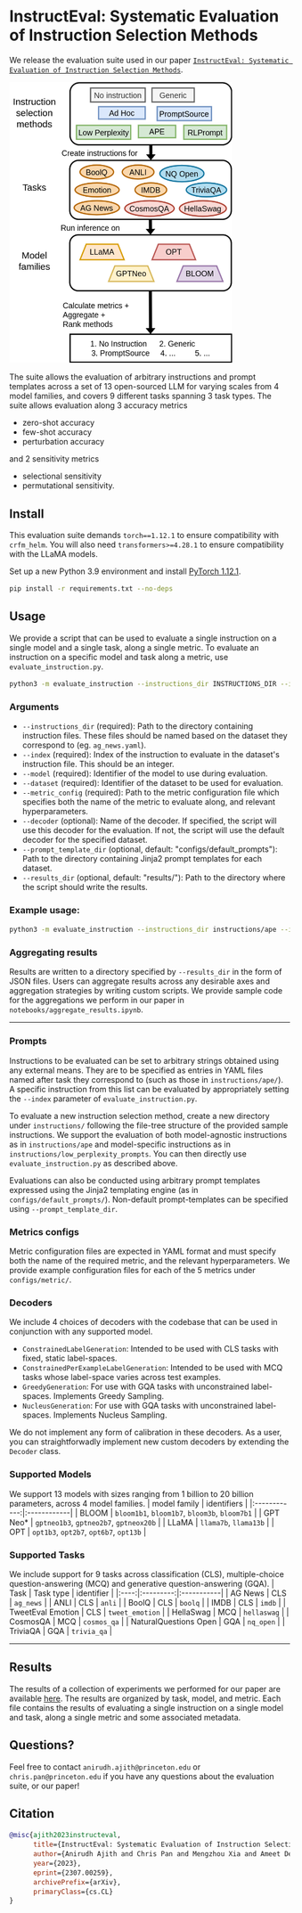 # InstructEval: Systematic Evaluation of Instruction Selection Methods

We release the evaluation suite used in our paper [`InstructEval: Systematic Evaluation of Instruction Selection Methods`](https://arxiv.org/abs/2307.00259). 

<img src="assets/figure.png" alt="schematic diagram" width="400px"/>

<br>

The suite allows the evaluation of arbitrary instructions and prompt templates across a set of 13 open-sourced LLM for varying scales from 4 model families, and covers 9 different tasks spanning 3 task types. The suite allows evaluation along 3 accuracy metrics 
* zero-shot accuracy
* few-shot accuracy 
* perturbation accuracy 

and 2 sensitivity metrics 
* selectional sensitivity 
* permutational sensitivity.
## Install
This evaluation suite demands `torch==1.12.1` to ensure compatibility with `crfm_helm`. You will also need `transformers>=4.28.1` to ensure compatibility with the LLaMA models.

Set up a new Python 3.9 environment and install [PyTorch 1.12.1](https://pytorch.org/get-started/previous-versions/#v1121).
```bash
pip install -r requirements.txt --no-deps
```

## Usage
We provide a script that can be used to evaluate a single instruction on a single model and a single task, along a single metric. 
 To evaluate an instruction on a specific model and task along a metric, use `evaluate_instruction.py`.
```bash
python3 -m evaluate_instruction --instructions_dir INSTRUCTIONS_DIR --index INDEX --model MODEL --dataset DATASET --metric_config METRIC_CONFIG [--decoder DECODER] [--prompt_template_dir PROMPT_TEMPLATE_DIR] [--results_dir RESULTS_DIR]
```

### Arguments

* `--instructions_dir` (required): Path to the directory containing instruction files. These files should be named based on the dataset they correspond to (eg. `ag_news.yaml`).
* `--index` (required): Index of the instruction to evaluate in the dataset's instruction file. This should be an integer.
* `--model` (required): Identifier of the model to use during evaluation.
* `--dataset` (required): Identifier of the dataset to be used for evaluation.
* `--metric_config` (required): Path to the metric configuration file which specifies both the name of the metric to evaluate along, and relevant hyperparameters.
* `--decoder` (optional): Name of the decoder. If specified, the script will use this decoder for the evaluation. If not, the script will use the default decoder for the specified dataset.
* `--prompt_template_dir` (optional, default: "configs/default_prompts"): Path to the directory containing Jinja2 prompt templates for each dataset.
* `--results_dir` (optional, default: "results/"): Path to the directory where the script should write the results.

### Example usage:
```bash
python3 -m evaluate_instruction --instructions_dir instructions/ape --index 2 --model opt13b --dataset cosmos_qa --metric_config configs/metric/perturbational_accuracy_defaults.yaml
```
### Aggregating results
Results are written to a directory specified by `--results_dir` in the form of JSON files. Users can aggregate results across any desirable axes and aggregation strategies by writing custom scripts. We provide sample code for the aggregations we perform in our paper in `notebooks/aggregate_results.ipynb`. 

-------
### Prompts
Instructions to be evaluated can be set to arbitrary strings obtained using any external means. They are to be specified as entries in YAML files named after task they correspond to (such as those in `instructions/ape/`). A specific instruction from this list can be evaluated by appropriately setting the `--index` parameter of `evaluate_instruction.py`.

To evaluate a new instruction selection method, create a new directory under `instructions/` following the file-tree structure of the provided sample instructions. We support the evaluation of both model-agnostic instructions as in `instructions/ape` and model-specific instructions as in `instructions/low_perplexity_prompts`. You can then directly use `evaluate_instruction.py` as described above.

Evaluations can also be conducted using arbitrary prompt templates expressed using the Jinja2 templating engine (as in `configs/default_prompts/`). Non-default prompt-templates can be specified using `--prompt_template_dir`.


### Metrics configs

Metric configuration files are expected in YAML format and must specify both the name of the required metric, and the relevant hyperparameters. We provide example configuration files for each of the 5 metrics under `configs/metric/`. 

### Decoders
We include 4 choices of decoders with the codebase that can be used in conjunction with any supported model.
* `ConstrainedLabelGeneration`: Intended to be used with CLS tasks with fixed, static label-spaces.
* `ConstrainedPerExampleLabelGeneration`: Intended to be used with MCQ tasks whose label-space varies across test examples.
* `GreedyGeneration`: For use with GQA tasks with unconstrained label-spaces. Implements Greedy Sampling.
* `NucleusGeneration`: For use with GQA tasks with unconstrained label-spaces. Implements Nucleus Sampling.
  
We do not implement any form of calibration in these decoders. As a user, you can straightforwadly implement new custom decoders by extending the `Decoder` class.


### Supported Models
We support 13 models with sizes ranging from 1 billion to 20 billion parameters, across 4 model families.
| model family | identifiers |
|:------------:|:------------|
| BLOOM        | `bloom1b1`, `bloom1b7`, `bloom3b`, `bloom7b1` |
| GPT Neo*     | `gptneo1b3`, `gptneo2b7`, `gptneox20b` |
| LLaMA        | `llama7b`, `llama13b` |
| OPT          | `opt1b3`, `opt2b7`, `opt6b7`, `opt13b` |

### Supported Tasks
We include support for 9 tasks across classification (CLS), multiple-choice question-answering (MCQ) and generative question-answering (GQA).
| Task | Task type | identifier |
|:----:|:---------:|:-----------|
| AG News | CLS | `ag_news` |
| ANLI | CLS | `anli` |
| BoolQ | CLS | `boolq` |
| IMDB | CLS | `imdb` |
| TweetEval Emotion | CLS | `tweet_emotion` |
| HellaSwag | MCQ | `hellaswag` |
| CosmosQA | MCQ | `cosmos_qa` |
| NaturalQuestions Open | GQA | `nq_open` |
| TriviaQA | GQA | `trivia_qa` |

-------

## Results
The results of a collection of experiments we performed for our paper are available [here](https://drive.google.com/file/d/1m9HP4BWhEZkURUZ39jpq1oLiCDv6KTQu/view?usp=drive_link). The results are organized by task, model, and metric. Each file contains the results of evaluating a single instruction on a single model and task, along a single metric and some associated metadata.

## Questions?
Feel free to contact `anirudh.ajith@princeton.edu` or `chris.pan@princeton.edu` if you have any questions about the evaluation suite, or our paper!

## Citation
```bibtex
@misc{ajith2023instructeval,
      title={InstructEval: Systematic Evaluation of Instruction Selection Methods}, 
      author={Anirudh Ajith and Chris Pan and Mengzhou Xia and Ameet Deshpande and Karthik Narasimhan},
      year={2023},
      eprint={2307.00259},
      archivePrefix={arXiv},
      primaryClass={cs.CL}
}
```
